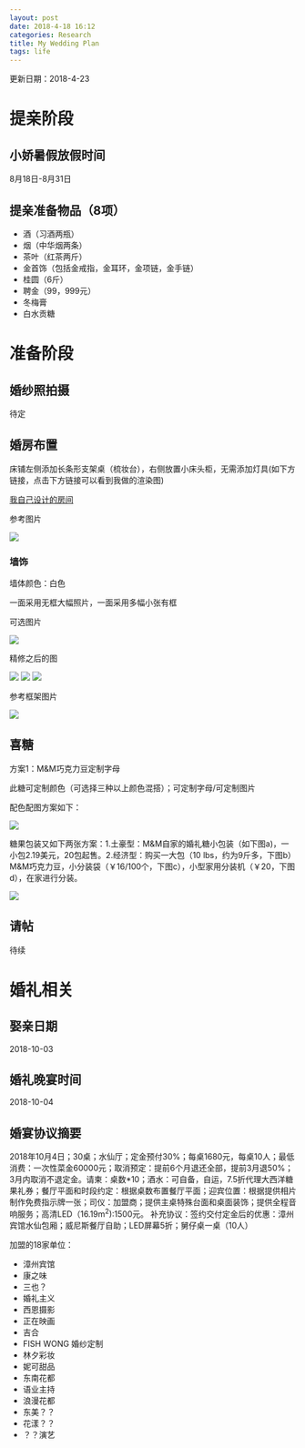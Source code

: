 ```yaml
---
layout: post
date: 2018-4-18 16:12
categories: Research
title: My Wedding Plan
tags: life
---
```

更新日期：2018-4-23

# 提亲阶段

## 小娇暑假放假时间

8月18日-8月31日

## 提亲准备物品（8项）

- 酒（习酒两瓶）
- 烟（中华烟两条）
- 茶叶（红茶两斤）
- 金首饰（包括金戒指，金耳环，金项链，金手链）
- 桂圆（6斤）
- 聘金（99，999元）
- 冬梅膏
- 白水贡糖

# 准备阶段

## 婚纱照拍摄

待定

## 婚房布置

床铺左侧添加长条形支架桌（梳妆台），右侧放置小床头柜，无需添加灯具(如下方链接，点击下方链接可以看到我做的渲染图)

[我自己设计的房间](http://t.cn/Ru5Cysr)

参考图片

![](\image\MyWedding\01.jpg)


### 墙饰

墙体颜色：白色

一面采用无框大幅照片，一面采用多幅小张有框

可选图片

![](\image\MyWedding\08_1.jpg)

精修之后的图

![](\image\MyWedding\08_recompress.jpg)
![](\image\MyWedding\09_recompress.jpg)
![](\image\MyWedding\10_recompress.jpg)

参考框架图片

![](\image\MyWedding\05.jpg)

## 喜糖

方案1：M&M巧克力豆定制字母

此糖可定制颜色（可选择三种以上颜色混搭）；可定制字母/可定制图片

配色配图方案如下：

![](\image\MyWedding\07.jpg)

糖果包装又如下两张方案：1.土豪型：M&M自家的婚礼糖小包装（如下图a)，一小包2.19美元，20包起售。2.经济型：购买一大包（10 lbs，约为9斤多，下图b）M&M巧克力豆，小分装袋（￥16/100个，下图c），小型家用分装机（￥20，下图d），在家进行分装。

![](\image\MyWedding\Candy04.jpg)

## 请帖

待续

# 婚礼相关

## 娶亲日期

2018-10-03

## 婚礼晚宴时间

2018-10-04

## 婚宴协议摘要

2018年10月4日；30桌；水仙厅；定金预付30%；每桌1680元，每桌10人；最低消费：一次性菜金60000元；取消预定：提前6个月退还全部，提前3月退50%；3月内取消不退定金。请柬：桌数*10；酒水：可自备，自运，7.5折代理大西洋糖果礼券；餐厅平面和时段约定：根据桌数布置餐厅平面；迎宾位置：根据提供相片制作免费指示牌一张；司仪：加盟商；提供主桌特殊台面和桌面装饰；提供全程音响服务；高清LED（16.19m<sup>2</sup>):1500元。
补充协议：签约交付定金后的优惠：漳州宾馆水仙包厢；威尼斯餐厅自助；LED屏幕5折；舅仔桌一桌（10人）

加盟的18家单位：
- 漳州宾馆
- 康之味
- 三也？
- 婚礼主义
- 西恩摄影
- 正在映画
- 吉合
- FISH WONG 婚纱定制
- 林夕彩妆
- 妮可甜品
- 东南花都
- 语业主持
- 浪漫花都
- 东美？？
- 花漾？？
- ？？演艺
